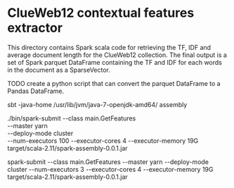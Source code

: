 # ClueWeb12 contextual features extractor
This directory contains Spark scala code for retrieving the TF, IDF and average document length for the ClueWeb12 collection. The final output is a set of Spark parquet DataFrame containing the TF and IDF for each words in the document as a SparseVector. 

TODO create a python script that can convert the parquet DataFrame to a Pandas DataFrame.

sbt -java-home /usr/lib/jvm/java-7-openjdk-amd64/ assembly

./bin/spark-submit --class main.GetFeatures \
    --master yarn \
    --deploy-mode cluster \
    --num-executors 100 --executor-cores 4 --executor-memory 19G
    target/scala-2.11/spark-assembly-0.0.1.jar

spark-submit --class main.GetFeatures --master yarn --deploy-mode cluster --num-executors 3 --executor-cores 4 --executor-memory 19G target/scala-2.11/spark-assembly-0.0.1.jar